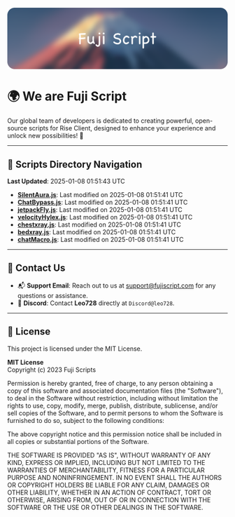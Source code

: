 ![Banner](.github/b.webp)

# 🌍 **We are Fuji Script**

Our global team of developers is dedicated to creating powerful, open-source scripts for Rise Client, designed to enhance your experience and unlock new possibilities! 🌟

---
<!-- SCRIPTS_NAVIGATION_START -->
## 📂 **Scripts Directory Navigation**

**Last Updated**: 2025-01-08 01:51:43 UTC

- **[SilentAura.js](scripts/SilentAura.js)**: Last modified on 2025-01-08 01:51:41 UTC
- **[ChatBypass.js](scripts/ChatBypass.js)**: Last modified on 2025-01-08 01:51:41 UTC
- **[jetpackFly.js](scripts/jetpackFly.js)**: Last modified on 2025-01-08 01:51:41 UTC
- **[velocityHylex.js](scripts/velocityHylex.js)**: Last modified on 2025-01-08 01:51:41 UTC
- **[chestxray.js](scripts/chestxray.js)**: Last modified on 2025-01-08 01:51:41 UTC
- **[bedxray.js](scripts/bedxray.js)**: Last modified on 2025-01-08 01:51:41 UTC
- **[chatMacro.js](scripts/chatMacro.js)**: Last modified on 2025-01-08 01:51:41 UTC

<!-- SCRIPTS_NAVIGATION_END -->

---

## 💬 **Contact Us**  
- 📬 **Support Email**: Reach out to us at [support@fujiscript.com](mailto:support@fujiscript.com) for any questions or assistance.  
- 💬 **Discord**: Contact **Leo728** directly at `Discord@leo728`.

---

## 📜 **License**

This project is licensed under the MIT License.  

**MIT License**  
Copyright (c) 2023 Fuji Scripts  

Permission is hereby granted, free of charge, to any person obtaining a copy of this software and associated documentation files (the "Software"), to deal in the Software without restriction, including without limitation the rights to use, copy, modify, merge, publish, distribute, sublicense, and/or sell copies of the Software, and to permit persons to whom the Software is furnished to do so, subject to the following conditions:  

The above copyright notice and this permission notice shall be included in all copies or substantial portions of the Software.  

THE SOFTWARE IS PROVIDED "AS IS", WITHOUT WARRANTY OF ANY KIND, EXPRESS OR IMPLIED, INCLUDING BUT NOT LIMITED TO THE WARRANTIES OF MERCHANTABILITY, FITNESS FOR A PARTICULAR PURPOSE AND NONINFRINGEMENT. IN NO EVENT SHALL THE AUTHORS OR COPYRIGHT HOLDERS BE LIABLE FOR ANY CLAIM, DAMAGES OR OTHER LIABILITY, WHETHER IN AN ACTION OF CONTRACT, TORT OR OTHERWISE, ARISING FROM, OUT OF OR IN CONNECTION WITH THE SOFTWARE OR THE USE OR OTHER DEALINGS IN THE SOFTWARE.  
